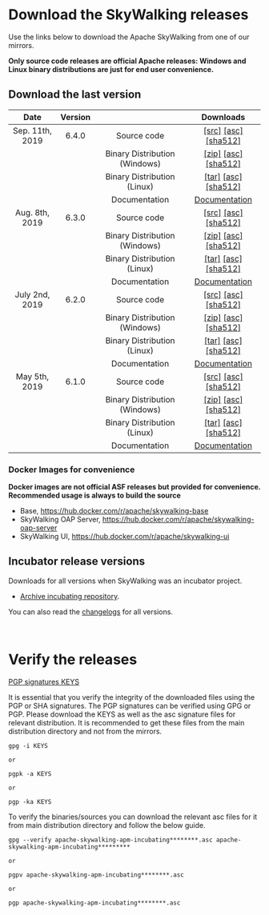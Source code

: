 # Download the SkyWalking releases

Use the links below to download the Apache SkyWalking from one of our mirrors.

**Only source code releases are official Apache releases: Windows and Linux binary distributions are just for end user convenience.**

## Download the last version
| Date | Version| | Downloads |
|:---:|:--:|:--:|:--:|
| Sep. 11th, 2019 | 6.4.0 | Source code| [[src]](https://www.apache.org/dyn/closer.cgi/skywalking/6.4.0/apache-skywalking-apm-6.4.0-src.tgz) [[asc]](https://www.apache.org/dist/skywalking/6.4.0/apache-skywalking-apm-6.4.0-src.tgz.asc) [[sha512]](https://www.apache.org/dist/skywalking/6.4.0/apache-skywalking-apm-6.4.0-src.tgz.sha512)|
| | | Binary Distribution (Windows)| [[zip]](https://www.apache.org/dyn/closer.cgi/skywalking/6.4.0/apache-skywalking-apm-6.4.0.zip) [[asc]](https://www.apache.org/dist/skywalking/6.4.0/apache-skywalking-apm-6.4.0.zip.asc) [[sha512]](https://www.apache.org/dist/skywalking/6.4.0/apache-skywalking-apm-6.4.0.zip.sha512)|
| | | Binary Distribution (Linux) | [[tar]](https://www.apache.org/dyn/closer.cgi/skywalking/6.4.0/apache-skywalking-apm-6.4.0.tar.gz) [[asc]](https://www.apache.org/dist/skywalking/6.4.0/apache-skywalking-apm-6.4.0.tar.gz.asc) [[sha512]](https://www.apache.org/dist/skywalking/6.4.0/apache-skywalking-apm-6.4.0.tar.gz.sha512)|
| | | Documentation| [Documentation](https://github.com/apache/skywalking/blob/v6.4.0/docs/README.md) |
| Aug. 8th, 2019 | 6.3.0 | Source code| [[src]](https://www.apache.org/dyn/closer.cgi/skywalking/6.3.0/apache-skywalking-apm-6.3.0-src.tgz) [[asc]](https://www.apache.org/dist/skywalking/6.3.0/apache-skywalking-apm-6.3.0-src.tgz.asc) [[sha512]](https://www.apache.org/dist/skywalking/6.3.0/apache-skywalking-apm-6.3.0-src.tgz.sha512)|
| | | Binary Distribution (Windows)| [[zip]](https://www.apache.org/dyn/closer.cgi/skywalking/6.3.0/apache-skywalking-apm-6.3.0.zip) [[asc]](https://www.apache.org/dist/skywalking/6.3.0/apache-skywalking-apm-6.3.0.zip.asc) [[sha512]](https://www.apache.org/dist/skywalking/6.3.0/apache-skywalking-apm-6.3.0.zip.sha512)|
| | | Binary Distribution (Linux) | [[tar]](https://www.apache.org/dyn/closer.cgi/skywalking/6.3.0/apache-skywalking-apm-6.3.0.tar.gz) [[asc]](https://www.apache.org/dist/skywalking/6.3.0/apache-skywalking-apm-6.3.0.tar.gz.asc) [[sha512]](https://www.apache.org/dist/skywalking/6.3.0/apache-skywalking-apm-6.3.0.tar.gz.sha512)|
| | | Documentation| [Documentation](https://github.com/apache/skywalking/blob/v6.3.0/docs/README.md) |
| July 2nd, 2019 | 6.2.0 | Source code| [[src]](https://www.apache.org/dyn/closer.cgi/skywalking/6.2.0/apache-skywalking-apm-6.2.0-src.tgz) [[asc]](https://www.apache.org/dist/skywalking/6.2.0/apache-skywalking-apm-6.2.0-src.tgz.asc) [[sha512]](https://www.apache.org/dist/skywalking/6.2.0/apache-skywalking-apm-6.2.0-src.tgz.sha512)|
| | | Binary Distribution (Windows)| [[zip]](https://www.apache.org/dyn/closer.cgi/skywalking/6.2.0/apache-skywalking-apm-6.2.0.zip) [[asc]](https://www.apache.org/dist/skywalking/6.2.0/apache-skywalking-apm-6.2.0.zip.asc) [[sha512]](https://www.apache.org/dist/skywalking/6.2.0/apache-skywalking-apm-6.2.0.zip.sha512)|
| | | Binary Distribution (Linux) | [[tar]](https://www.apache.org/dyn/closer.cgi/skywalking/6.2.0/apache-skywalking-apm-6.2.0.tar.gz) [[asc]](https://www.apache.org/dist/skywalking/6.2.0/apache-skywalking-apm-6.2.0.tar.gz.asc) [[sha512]](https://www.apache.org/dist/skywalking/6.2.0/apache-skywalking-apm-6.2.0.tar.gz.sha512)|
| | | Documentation| [Documentation](https://github.com/apache/skywalking/blob/v6.2.0/docs/README.md) |
| May 5th, 2019 | 6.1.0 | Source code| [[src]](https://www.apache.org/dyn/closer.cgi/skywalking/6.1.0/apache-skywalking-apm-6.1.0-src.tgz) [[asc]](https://www.apache.org/dist/skywalking/6.1.0/apache-skywalking-apm-6.1.0-src.tgz.asc) [[sha512]](https://www.apache.org/dist/skywalking/6.1.0/apache-skywalking-apm-6.1.0-src.tgz.sha512)|
| | | Binary Distribution (Windows)| [[zip]](https://www.apache.org/dyn/closer.cgi/skywalking/6.1.0/apache-skywalking-apm-6.1.0.zip) [[asc]](https://www.apache.org/dist/skywalking/6.1.0/apache-skywalking-apm-6.1.0.zip.asc) [[sha512]](https://www.apache.org/dist/skywalking/6.1.0/apache-skywalking-apm-6.1.0.zip.sha512)|
| | | Binary Distribution (Linux) | [[tar]](https://www.apache.org/dyn/closer.cgi/skywalking/6.1.0/apache-skywalking-apm-6.1.0.tar.gz) [[asc]](https://www.apache.org/dist/skywalking/6.1.0/apache-skywalking-apm-6.1.0.tar.gz.asc) [[sha512]](https://www.apache.org/dist/skywalking/6.1.0/apache-skywalking-apm-6.1.0.tar.gz.sha512)|
| | | Documentation| [Documentation](https://github.com/apache/skywalking/blob/v6.1.0/docs/README.md) |

### Docker Images for convenience
**Docker images are not official ASF releases but provided for convenience. Recommended usage is always to build the source**

- Base, https://hub.docker.com/r/apache/skywalking-base
- SkyWalking OAP Server, https://hub.docker.com/r/apache/skywalking-oap-server
- SkyWalking UI, https://hub.docker.com/r/apache/skywalking-ui

## Incubator release versions
Downloads for all versions when SkyWalking was an incubator project.

* [Archive incubating repository](https://archive.apache.org/dist/incubator/skywalking/).

You can also read the [changelogs](https://github.com/apache/incubator-skywalking/blob/master/CHANGES.md) for all versions.


<br/>

# Verify the releases
[PGP signatures KEYS](https://www.apache.org/dist/incubator/skywalking/KEYS)

It is essential that you verify the integrity of the downloaded files using the PGP or SHA signatures. The PGP signatures can be verified using GPG or PGP. Please download the KEYS as well as the asc signature files for relevant distribution. It is recommended to get these files from the main distribution directory and not from the mirrors.

```
gpg -i KEYS

or

pgpk -a KEYS

or

pgp -ka KEYS
```

To verify the binaries/sources you can download the relevant asc files for it from main distribution directory and follow the below guide.

```
gpg --verify apache-skywalking-apm-incubating********.asc apache-skywalking-apm-incubating*********

or

pgpv apache-skywalking-apm-incubating********.asc

or

pgp apache-skywalking-apm-incubating********.asc
```

<br/>
